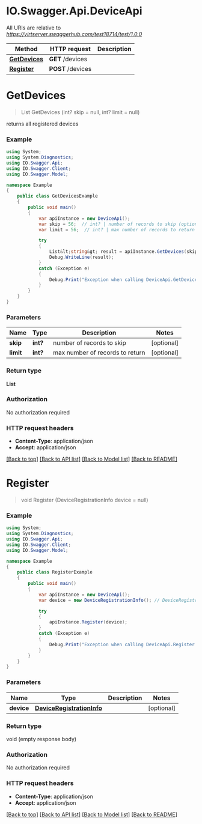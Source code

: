 # IO.Swagger.Api.DeviceApi

All URIs are relative to *https://virtserver.swaggerhub.com/test18714/test/1.0.0*

Method | HTTP request | Description
------------- | ------------- | -------------
[**GetDevices**](DeviceApi.md#getdevices) | **GET** /devices | 
[**Register**](DeviceApi.md#register) | **POST** /devices | 


<a name="getdevices"></a>
# **GetDevices**
> List<string> GetDevices (int? skip = null, int? limit = null)



returns all registered devices

### Example
```csharp
using System;
using System.Diagnostics;
using IO.Swagger.Api;
using IO.Swagger.Client;
using IO.Swagger.Model;

namespace Example
{
    public class GetDevicesExample
    {
        public void main()
        {
            var apiInstance = new DeviceApi();
            var skip = 56;  // int? | number of records to skip (optional) 
            var limit = 56;  // int? | max number of records to return (optional) 

            try
            {
                List&lt;string&gt; result = apiInstance.GetDevices(skip, limit);
                Debug.WriteLine(result);
            }
            catch (Exception e)
            {
                Debug.Print("Exception when calling DeviceApi.GetDevices: " + e.Message );
            }
        }
    }
}
```

### Parameters

Name | Type | Description  | Notes
------------- | ------------- | ------------- | -------------
 **skip** | **int?**| number of records to skip | [optional] 
 **limit** | **int?**| max number of records to return | [optional] 

### Return type

**List<string>**

### Authorization

No authorization required

### HTTP request headers

 - **Content-Type**: application/json
 - **Accept**: application/json

[[Back to top]](#) [[Back to API list]](../README.md#documentation-for-api-endpoints) [[Back to Model list]](../README.md#documentation-for-models) [[Back to README]](../README.md)

<a name="register"></a>
# **Register**
> void Register (DeviceRegistrationInfo device = null)



### Example
```csharp
using System;
using System.Diagnostics;
using IO.Swagger.Api;
using IO.Swagger.Client;
using IO.Swagger.Model;

namespace Example
{
    public class RegisterExample
    {
        public void main()
        {
            var apiInstance = new DeviceApi();
            var device = new DeviceRegistrationInfo(); // DeviceRegistrationInfo |  (optional) 

            try
            {
                apiInstance.Register(device);
            }
            catch (Exception e)
            {
                Debug.Print("Exception when calling DeviceApi.Register: " + e.Message );
            }
        }
    }
}
```

### Parameters

Name | Type | Description  | Notes
------------- | ------------- | ------------- | -------------
 **device** | [**DeviceRegistrationInfo**](DeviceRegistrationInfo.md)|  | [optional] 

### Return type

void (empty response body)

### Authorization

No authorization required

### HTTP request headers

 - **Content-Type**: application/json
 - **Accept**: application/json

[[Back to top]](#) [[Back to API list]](../README.md#documentation-for-api-endpoints) [[Back to Model list]](../README.md#documentation-for-models) [[Back to README]](../README.md)

